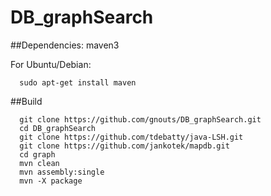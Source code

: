 # DB_graphSearch

##Dependencies:
maven3

For Ubuntu/Debian:
```
  sudo apt-get install maven
```
##Build
```
  git clone https://github.com/gnouts/DB_graphSearch.git
  cd DB_graphSearch
  git clone https://github.com/tdebatty/java-LSH.git
  git clone https://github.com/jankotek/mapdb.git
  cd graph
  mvn clean
  mvn assembly:single
  mvn -X package
```
